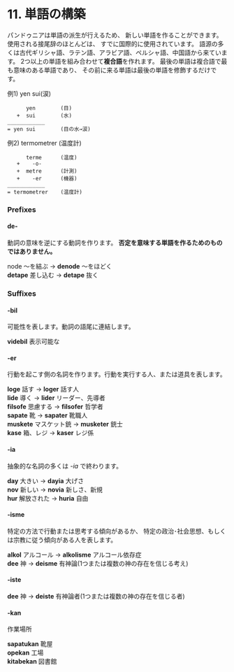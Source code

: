 
# 11. 単語の構築

パンドゥニアは単語の派生が行えるため、
新しい単語を作ることができます。
使用される接尾辞のほとんどは、
すでに国際的に使用されています。
語源の多くは古代ギリシャ語、ラテン語、アラビア語、ペルシャ語、中国語から来ています。
2つ以上の単語を組み合わせて**複合語**を作れます。
最後の単語は複合語で最も意味のある単語であり、
その前に来る単語は最後の単語を修飾するだけです。

例1) yen sui(涙)

          yen        (目)
       +  sui        (水)
    ____________
    = yen sui        (目の水→涙)

例2) termometrer (温度計)

          terme      (温度)
       +    -o-
       +  metre      (計測)
       +    -er      (機器)
    ____________
    = termometrer    (温度計)



### Prefixes
#### de-

動詞の意味を逆にする動詞を作ります。
**否定を意味する単語を作るためのものではありません。**

node
～を結ぶ →
**denode**
～をほどく  
**detape**
差し込む → 
**detape**
抜く




### Suffixes


#### -bil

可能性を表します。動詞の語尾に連結します。

**videbil**
表示可能な  

#### -er

行動を起こす側の名詞を作ります。行動を実行する人、または道具を表します。

**loge**
話す →
**loger**
話す人  
**lide**
導く →
**lider**
リーダー、先導者  
**filsofe**
思慮する →
**filsofer**
哲学者  
**sapate**
靴 →
**sapater**
靴職人  
**muskete**
マスケット銃 →
**musketer**
銃士  
**kase**
箱、レジ →
**kaser**
レジ係



#### -ia


抽象的な名詞の多くは
*-ia*
で終わります。

**day**
大きい →
**dayia**
大げさ  
**nov**
新しい →
**novia**
新しさ、新規  
**hur**
解放された →
**huria**
自由



#### -isme

特定の方法で行動または思考する傾向があるか、
特定の政治･社会思想、もしくは宗教に従う傾向がある人を表します。

**alkol**
アルコール →
**alkolisme**
アルコール依存症  
**dee**
神 →
**deisme**
有神論(1つまたは複数の神の存在を信じる考え)

#### -iste

**dee**
神 →
**deiste**
有神論者(1つまたは複数の神の存在を信じる者)

#### -kan

作業場所

**sapatukan**
靴屋  
**opekan**
工場  
**kitabekan**
図書館

